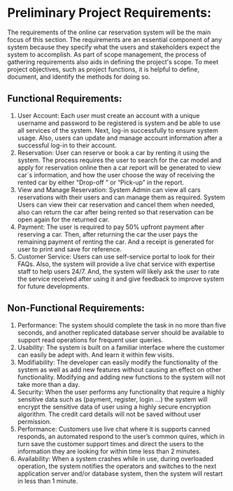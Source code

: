 # Preliminary Project Requirements:
The requirements of the online car reservation system will be the main focus of this section. The requirements are an essential component of any system because they specify what the users and stakeholders expect the system to accomplish. As part of scope management, the process of gathering requirements also aids in defining the project's scope. To meet project objectives, such as project functions, it is helpful to define, document, and identify the methods for doing so.
## Functional Requirements:
1. User Account: Each user must create an account with a unique username and password to be registered is system and be able to use all services of the system. Next, log-in successfully to ensure system usage. Also, users can update and manage account information after a successful log-in to their account.
2. Reservation: User can reserve or book a car by renting it using the system. The process requires the user to search for the car model and apply for reservation online then a car report will be generated to view car`s information, and how the user choose the way of receiving the rented car by either "Drop-off ” or “Pick-up” in the report.
3. View and Manage Reservation: System Admin can view all cars reservations with their users and can manage them as required. System Users can view their car reservation and cancel them when needed, also can return the car after being rented so that reservation can be open again for the returned car.
4. Payment: The user is required to pay 50% upfront payment after reserving a car. Then, after returning the car the user pays the remaining payment of renting the car. And a receipt is generated for user to print and save for reference.
5. Customer Service: Users can use self-service portal to look for their FAQs. Also, the system will provide a live chat service with expertise staff to help users 24/7. And, the system will likely ask the user to rate the service received after using it and give feedback to improve system for future developments.
## Non-Functional Requirements:
1. Performance: The system should complete the task in no more than five seconds, and another replicated database server should be available to support read operations for frequent user queries.
2. Usability: The system is built on a familiar interface where the customer can easily be adept with. And learn it within few visits.
3. Modifiability: The developer can easily modify the functionality of the system as well as add new features without causing an effect on other functionality. Modifying and adding new functions to the system will not take more than a day.
4. Security: When the user performs any functionality that require a highly sensitive data such as (payment, register, login …) the system will encrypt the sensitive data of user using a highly secure encryption algorithm. The credit card details will not be saved without user permission.
5. Performance: Customers use live chat where it is supports canned responds, an automated respond to the user’s common quires, which in turn save the customer support times and direct the users to the information they are looking for within time less than 2 minutes.
6. Availability: When a system crashes while in use, during overloaded operation, the system notifies the operators and switches to the next application server and/or database system, then the system will restart in less than 1 minute.
